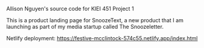 Allison Nguyen's source code for KIEI 451 Project 1

This is a product landing page for SnoozeText, a new product that I am launching as part of my media startup called The Snoozeletter. 

Netlify deployment: https://festive-mcclintock-574c55.netlify.app/index.html
